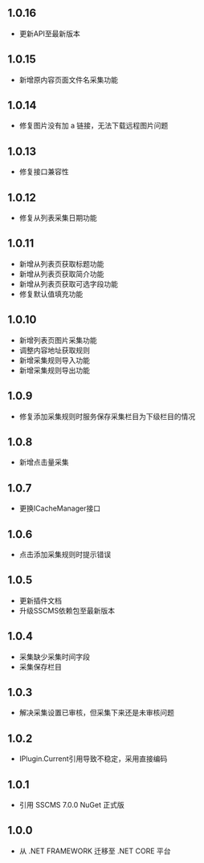 ## 1.0.16
* 更新API至最新版本

## 1.0.15
* 新增原内容页面文件名采集功能

## 1.0.14
* 修复图片没有加 a 链接，无法下载远程图片问题

## 1.0.13
* 修复接口兼容性

## 1.0.12
* 修复从列表采集日期功能

## 1.0.11
* 新增从列表页获取标题功能
* 新增从列表页获取简介功能
* 新增从列表页获取可选字段功能
* 修复默认值填充功能

## 1.0.10
* 新增列表页图片采集功能
* 调整内容地址获取规则
* 新增采集规则导入功能
* 新增采集规则导出功能

## 1.0.9
* 修复添加采集规则时服务保存采集栏目为下级栏目的情况

## 1.0.8
* 新增点击量采集

## 1.0.7
* 更换ICacheManager接口

## 1.0.6
* 点击添加采集规则时提示错误

## 1.0.5
* 更新插件文档
* 升级SSCMS依赖包至最新版本

## 1.0.4
* 采集缺少采集时间字段
* 采集保存栏目

## 1.0.3
* 解决采集设置已审核，但采集下来还是未审核问题

## 1.0.2
* IPlugin.Current引用导致不稳定，采用直接编码

## 1.0.1
* 引用 SSCMS 7.0.0 NuGet 正式版

## 1.0.0
* 从 .NET FRAMEWORK 迁移至 .NET CORE 平台
